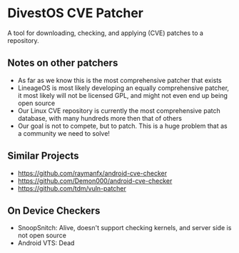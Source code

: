 DivestOS CVE Patcher
====================

A tool for downloading, checking, and applying (CVE) patches to a repository.

Notes on other patchers
-----------------------
- As far as we know this is the most comprehensive patcher that exists
- LineageOS is most likely developing an equally comprehensive patcher, it most likely will not be licensed GPL, and might not even end up being open source
- Our Linux CVE repository is currently the most comprehensive patch database, with many hundreds more then that of others
- Our goal is not to compete, but to patch. This is a huge problem that as a community we need to solve!

Similar Projects
----------------
- https://github.com/raymanfx/android-cve-checker
- https://github.com/Demon000/android-cve-checker
- https://github.com/tdm/vuln-patcher

On Device Checkers
------------------
- SnoopSnitch: Alive, doesn't support checking kernels, and server side is not open source
- Android VTS: Dead
